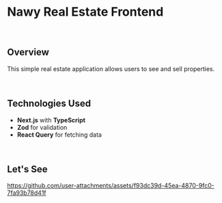 # Nawy Real Estate Frontend

<br>

## Overview
This simple real estate application allows users to see and sell properties.

<br>

## Technologies Used
- **Next.js** with **TypeScript**
- **Zod** for validation
- **React Query** for fetching data


<br>


## Let's See

https://github.com/user-attachments/assets/f93dc39d-45ea-4870-9fc0-7fa93b78d41f

